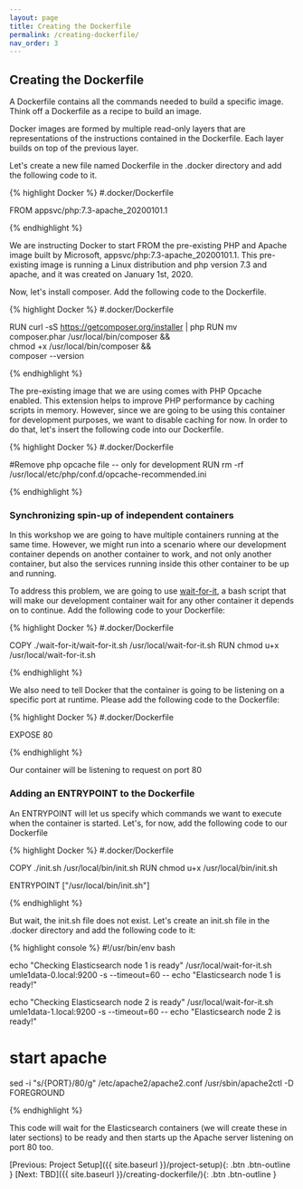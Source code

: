```yaml
---
layout: page
title: Creating the Dockerfile
permalink: /creating-dockerfile/
nav_order: 3
---
```


## Creating the Dockerfile

<p>A Dockerfile contains all the commands needed to build a specific image. Think off a Dockerfile as a recipe 
to build an image.</p>

<p>Docker images are formed by multiple read-only layers that are representations of the instructions contained 
in the Dockerfile. Each layer builds on top of the previous layer.</p>

<p>Let's create a new file named Dockerfile in the .docker directory and add the following code to it.</p>

<p>
{% highlight Docker %}
#.docker/Dockerfile

FROM appsvc/php:7.3-apache_20200101.1

{% endhighlight %} 
</p>

<p>We are instructing Docker to start FROM the pre-existing PHP and Apache image built by Microsoft, appsvc/php:7.3-apache_20200101.1. 
This pre-existing image is running a Linux distribution and php version 7.3 and apache, and it was created on January 1st, 2020.</p>

<p>Now, let's install composer. Add the following code to the Dockerfile.</p>

<p>
{% highlight Docker %}
#.docker/Dockerfile

RUN curl -sS https://getcomposer.org/installer | php
RUN mv composer.phar /usr/local/bin/composer && \
        chmod +x /usr/local/bin/composer && \
        composer --version

{% endhighlight %} 
</p>

<p>The pre-existing image that we are using comes with PHP Opcache enabled. 
This extension helps to improve PHP performance by caching scripts in memory. 
However, since we are going to be using this container for development purposes, we want to disable caching for now.
In order to do that, let's insert the following code into our Dockerfile.</p>

<p>
{% highlight Docker %}
#.docker/Dockerfile

#Remove php opcache file -- only for development
RUN rm -rf /usr/local/etc/php/conf.d/opcache-recommended.ini

{% endhighlight %} 
</p>

### Synchronizing spin-up of independent containers

<p>
In this workshop we are going to have multiple containers running at the same time.
However, we might run into a scenario where our development container depends on another container to work, 
and not only another container, but also the services running inside this other container to be up and running.
</p>

<p>
To address this problem, we are going to use <a href="https://github.com/vishnubob/wait-for-it">wait-for-it</a>, a bash
script that will make our development container wait for any other container it depends on to continue. Add the following code to your Dockerfile:
</p>

<p>
{% highlight Docker %}
#.docker/Dockerfile

COPY ./wait-for-it/wait-for-it.sh /usr/local/wait-for-it.sh
RUN chmod u+x /usr/local/wait-for-it.sh

{% endhighlight %} 
</p>

<p>
We also need to tell Docker that the container is going to be listening on a specific port at runtime. Please add the following code to the Dockerfile:
</p>

<p>
{% highlight Docker %}
#.docker/Dockerfile

EXPOSE 80

{% endhighlight %} 
</p>

<p>Our container will be listening to request on port 80</p>

### Adding an ENTRYPOINT to the Dockerfile

<p>
An ENTRYPOINT will let us specify which commands we want to execute when the container is started. Let's, for now, add the following code to our Dockerfile
</p>

<p>
{% highlight Docker %}
#.docker/Dockerfile

COPY ./init.sh /usr/local/bin/init.sh
RUN chmod u+x /usr/local/bin/init.sh

ENTRYPOINT ["/usr/local/bin/init.sh"]

{% endhighlight %} 
</p>

<p>
But wait, the init.sh file does not exist. Let's create an init.sh file in the .docker directory and add the following code to it:
</p>

<p>
{% highlight console %}
#!/usr/bin/env bash

echo "Checking Elasticsearch node 1 is ready"
/usr/local/wait-for-it.sh umle1data-0.local:9200 -s --timeout=60 -- echo "Elasticsearch node 1 is ready!"

echo "Checking Elasticsearch node 2 is ready"
/usr/local/wait-for-it.sh umle1data-1.local:9200 -s --timeout=60 -- echo "Elasticsearch node 2 is ready!"

# start apache
sed -i "s/{PORT}/80/g" /etc/apache2/apache2.conf
/usr/sbin/apache2ctl -D FOREGROUND

{% endhighlight %} 
</p>

<p>This code will wait for the Elasticsearch containers (we will create these in later sections) to be ready and then starts up the Apache server listening on port 80 too.</p>

[Previous: Project Setup]({{ site.baseurl }}/project-setup){: .btn .btn-outline }
[Next: TBD]({{ site.baseurl }}/creating-dockerfile/){: .btn .btn-outline }